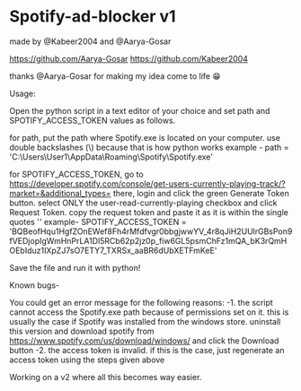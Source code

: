 # Spotify-ad-blocker v1

made by @Kabeer2004 and @Aarya-Gosar

https://github.com/Aarya-Gosar
https://github.com/Kabeer2004

thanks @Aarya-Gosar for making my idea come to life 😁

Usage:

Open the python script in a text editor of your choice and set path and SPOTIFY_ACCESS_TOKEN values as follows.

for path, put the path where Spotify.exe is located on your computer. use double backslashes (\\) because that is how python works
example -
path = 'C:\\Users\\User1\\AppData\\Roaming\\Spotify\\Spotify.exe'

for SPOTIFY_ACCESS_TOKEN, go to https://developer.spotify.com/console/get-users-currently-playing-track/?market=&additional_types= 
there, login and click the green Generate Token button. select ONLY the user-read-currently-playing checkbox and click Request Token.
copy the request token and paste it as it is within the single quotes ''
example-
SPOTIFY_ACCESS_TOKEN = 'BQBeofHqu1HgfZOnEWef8Fh4rMfdfvgr0bbgjwwYV_4r8qJiH2UUlrGBsPon9fVEDjopIgWmHnPrLA1Dl5RCb62p2jz0p_fiw6GL5psmChFz1mQA_bK3rQmHOEbIduz1IXpZJ7sO7ETY7_TXRSx_aaBR6dUbXETFmKeE'

Save the file and run it with python!


Known bugs-

You could get an error message for the following reasons:
-1. the script cannot access the Spotify.exe path because of permissions set on it. this is usually the case if Spotify was installed from 
the windows store. uninstall this version and download spotify from https://www.spotify.com/us/download/windows/ and click the Download button
-2. the access token is invalid. if this is the case, just regenerate an access token using the steps given above

Working on a v2 where all this becomes way easier.